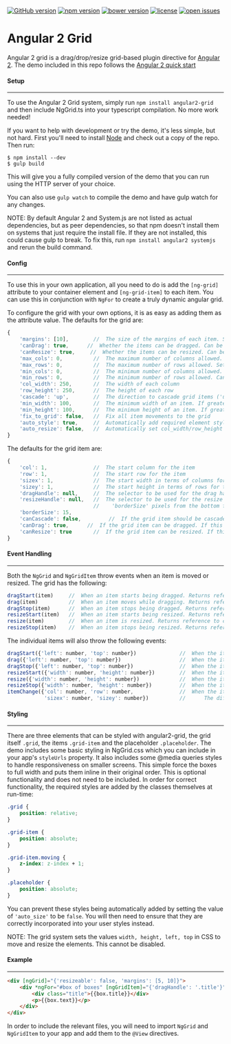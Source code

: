 [![GitHub version](http://img.shields.io/github/release/BTMorton%2Fangular2-grid.svg)](https://github.com/BTMorton/angular2-grid)
[![npm version](http://img.shields.io/npm/v/angular2-grid.svg)](https://www.npmjs.com/package/angular2-grid)
[![bower version](http://img.shields.io/bower/v/angular2-grid.svg)](https://github.com/BTMorton/angular2-grid)
[![license](http://img.shields.io/github/license/BTMorton%2Fangular2-grid.svg)](https://github.com/BTMorton/angular2-grid/blob/master/LICENSE)
[![open issues](http://img.shields.io/github/issues/BTMorton%2Fangular2-grid.svg)](https://github.com/BTMorton/angular2-grid/issues)

# Angular 2 Grid
Angular 2 grid is a drag/drop/resize grid-based plugin directive for [Angular 2](http://angular.io).
The demo included in this repo follows the [Angular 2 quick start](https://angular.io/docs/js/latest/quickstart.html)

#### Setup
----------

To use the Angular 2 Grid system, simply run `npm install angular2-grid` and then include NgGrid.ts into your typescript compilation. No more work needed!

If you want to help with development or try the demo, it's less simple, but not hard. First you'll need to install [Node](http://nodejs.org) and check out a copy of the repo. Then run:

```shell
$ npm install --dev
$ gulp build
```

This will give you a fully compiled version of the demo that you can run using the HTTP server of your choice.

You can also use `gulp watch` to compile the demo and have gulp watch for any changes.

NOTE: By default Angular 2 and System.js are not listed as actual dependencies, but as peer dependencies, so that npm doesn't install them on systems that just require the install file. If they are not installed, this could cause gulp to break. To fix this, run `npm install angular2 systemjs` and rerun the build command.

#### Config
-----------

To use this in your own application, all you need to do is add the `[ng-grid]` attribute to your container element and `[ng-grid-item]` to each item. You can use this in conjunction with `NgFor` to create a truly dynamic angular grid.

To configure the grid with your own options, it is as easy as adding them as the attribute value. The defaults for the grid are:

```javascript
{
    'margins': [10],        //  The size of the margins of each item. Supports up to four values in the same way as CSS margins. Can be updated using setMargins()
    'canDrag': true,      //  Whether the items can be dragged. Can be updated using enableDrag()/disableDrag()
    'canResize': true,     //  Whether the items can be resized. Can be updated using enableResize()/disableResize()
    'max_cols': 0,          //  The maximum number of columns allowed. Set to 0 for infinite. Cannot be used with max_rows
    'max_rows': 0,          //  The maximum number of rows allowed. Set to 0 for infinite. Cannot be used with max_cols
    'min_cols': 0,          //  The minimum number of columns allowed. Can be any number greater than or equal to 1.
    'min_rows': 0,          //  The minimum number of rows allowed. Can be any number greater than or equal to 1.
    'col_width': 250,       //  The width of each column
    'row_height': 250,      //  The height of each row
    'cascade': 'up',        //  The direction to cascade grid items ('up', 'right', 'down', 'left')
    'min_width': 100,       //  The minimum width of an item. If greater than col_width, this will update the value of min_cols
    'min_height': 100,      //  The minimum height of an item. If greater than row_height, this will update the value of min_rows
    'fix_to_grid': false,   //  Fix all item movements to the grid
    'auto_style': true,     //  Automatically add required element styles at run-time
    'auto_resize': false,   //  Automatically set col_width/row_height so that max_cols/max_rows fills the screen. Only has effect is max_cols or max_rows is set
}
```

The defaults for the grid item are:

```javascript
{
    'col': 1,               //  The start column for the item
    'row': 1,               //  The start row for the item
    'sizex': 1,             //  The start width in terms of columns for the item
    'sizey': 1,             //  The start height in terms of rows for the item
    'dragHandle': null,     //  The selector to be used for the drag handle. If null, uses the whole item
    'resizeHandle': null,   //  The selector to be used for the resize handle. If null, uses 'borderSize' pixels from the right for horizontal resize, 
                            //    'borderSize' pixels from the bottom for vertical, and the square in the corner bottom-right for both
    'borderSize': 15,
    'canCascade': false,         //  If the grid item should be cascaded or not. If yes, manual movement is required
    'canDrag': true,      //  If the grid item can be dragged. If this or the global setting is set to false, the item cannot be dragged.
    'canResize': true       //  If the grid item can be resized. If this or the global setting is set to false, the item cannot be resized.
}
```

#### Event Handling
-------------------

Both the `NgGrid` and `NgGridItem` throw events when an item is moved or resized. The grid has the following:

```javascript
dragStart(item)     //  When an item starts being dragged. Returns reference to corresponding NgGridItem
drag(item)          //  When an item moves while dragging. Returns reference to corresponding NgGridItem
dragStop(item)      //  When an item stops being dragged. Returns reference to corresponding NgGridItem
resizeStart(item)   //  When an item starts being resized. Returns reference to corresponding NgGridItem
resize(item)        //  When an item is resized. Returns reference to corresponding NgGridItem
resizeStop(item)    //  When an item stops being resized. Returns reference to corresponding NgGridItem
```

The individual items will also throw the following events:

```javascript
dragStart({'left': number, 'top': number})              //  When the item starts being dragged. Returns object containing the item's raw left and top values
drag({'left': number, 'top': number})                   //  When the item moves while dragging. Returns object containing the item's raw left and top values
dragStop({'left': number, 'top': number})               //  When the item stops being dragged. Returns object containing the item's raw left and top values
resizeStart({'width': number, 'height': number})        //  When the item starts being resized. Returns object containing the item's raw width and height values
resize({'width': number, 'height': number})             //  When the item is resized. Returns object containing the item's raw width and height values
resizeStop({'width': number, 'height': number})         //  When the item stops being resized. Returns object containing the item's raw width and height values
itemChange({'col': number, 'row': number,               //  When the item's grid size or position is changed. Returns object containing the item's grid position and size
            'sizex': number, 'sizey': number})          //      The difference between this event and the above is that the values correspond to the psuedo-grid and not the dom positioning
```

#### Styling
------------

There are three elements that can be styled with angular2-grid, the grid itself `.grid`, the items `.grid-item` and the placeholder `.placeholder`. The demo includes some basic styling in NgGrid.css which you can include in your app's `styleUrls` property. It also includes some @media queries styles to handle responsiveness on smaller screens. This simple force the boxes to full width and puts them inline in their original order. This is optional functionality and does not need to be included. In order for correct functionality, the required styles are added by the classes themselves at run-time:

```css
.grid {
	position: relative;
}

.grid-item {
	position: absolute;
}

.grid-item.moving {
	z-index: z-index + 1;
}

.placeholder {
	position: absolute;
}
```

You can prevent these styles being automatically added by setting the value of `'auto_size'` to be `false`. You will then need to ensure that they are correctly incorporated into your user styles instead.

NOTE: The grid system sets the values `width, height, left, top` in CSS to move and resize the elements. This cannot be disabled.

#### Example
------------

```html
<div [ngGrid]="{'resizeable': false, 'margins': [5, 10]}">
	<div *ngFor="#box of boxes" [ngGridItem]="{'dragHandle': '.title'}">
		<div class="title">{{box.title}}</div>
		<p>{{box.text}}</p>
	</div>
</div>
```

In order to include the relevant files, you will need to import `NgGrid` and `NgGridItem` to your app and add them to the `@View` directives.
